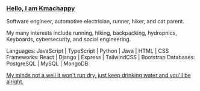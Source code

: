 ### [Hello, I am Kmachappy](http://www.kmachappy.me/)

Software engineer, automotive electrician, runner, hiker, and cat parent.

My many interests include running, hiking, backpacking, hydropnics, Keyboards, cybersecurity, and social engineering.


Languages: JavaScript | TypeScript | Python | Java | HTML | CSS 
Frameworks:  React | Django | Express | TailwindCSS | Bootstrap
Databases: PostgreSQL | MySQL | MongoDB




[My minds not a well it won't run dry, just keep drinking water and you'll be alright.](https://www.youtube.com/watch?v=DbvR_d7MDQc)
